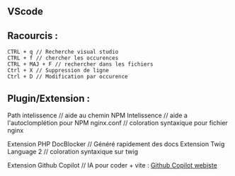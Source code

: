 ## VScode



## Racourcis :

    CTRL + q // Recherche visual studio
    CTRL + f // chercher les occurences
    CTRL + MAJ + F // rechercher dans les fichiers
    Ctrl + X // Suppression de ligne 
    Ctrl + D // Modification par occurence

## Plugin/Extension :

Path intelissence // aide au chemin
NPM Intelissence // aide a l'autoclomplétion pour NPM
nginx.conf // coloration syntaxique pour fichier nginx

Extension PHP DocBlocker // Généré rapidement des docs
Extension Twig Language 2 // coloration syntaxique sur twig

Extension Github Copilot // IA pour coder + vite :
[Github Copilot webiste](https://copilot.github.com/)
